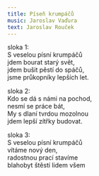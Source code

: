 ```yaml
---
title: Píseň krumpáčů
music: Jaroslav Vaďura
text: Jaroslav Rouček
---
```


  
sloka 1:   
S veselou písní krumpáčů   
jdem bourat starý svět,   
jdem bušit pěstí do spáčů,  
jsme průkopníky lepších let.

sloka 2:   
Kdo se dá s námi na pochod,  
nesmí se práce bát,    
My s dlaní tvrdou mozolnou     
jdem lepší zítřky budovat. 

sloka 3:   
S veselou písní krumpáčů   
vítáme nový den,  
radostnou prací stavíme  
blahobyt štěstí lidem všem
 

   



